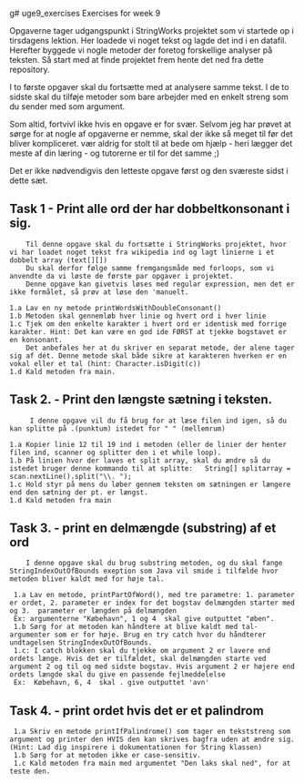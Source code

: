 g# uge9_exercises
Exercises for week 9

Opgaverne tager udgangspunkt i StringWorks projektet som vi startede op i tirsdagens lektion. Her loadede vi noget tekst og lagde det ind i en datafil.
Herefter byggede vi nogle metoder der foretog forskellige analyser på teksten. Så start med at finde projektet frem hente det ned fra dette repository.

I to første opgaver skal du fortsætte med at analysere samme tekst. I de to sidste skal du tilføje metoder som bare arbejder med en enkelt streng som du sender med som argument.

Som altid, fortvivl ikke hvis en opgave er for svær. Selvom  jeg har prøvet at sørge for at nogle af opgaverne er nemme, skal der ikke så meget til før det bliver kompliceret.
vær aldrig for stolt til at bede om hjælp - heri lægger det meste af din læring - og tutorerne er til for det samme ;)

Det er ikke nødvendigvis den letteste opgave først og den sværeste sidst i dette sæt.


## Task 1 - Print alle ord der har dobbeltkonsonant i sig.  
        Til denne opgave skal du fortsætte i StringWorks projektet, hvor vi har loadet noget tekst fra wikipedia ind og lagt linierne i et dobbelt array (text[][])
        Du skal derfor følge samme fremgangsmåde med forloops, som vi anvendte da vi løste de første par opgaver i projektet. 
        Denne opgave kan givetvis løses med regular expression, men det er ikke formålet, så prøv at løse den 'manuelt.
        
    1.a Lav en ny metode printWordsWithDoubleConsonant() 
    1.b Metoden skal gennemløb hver linie og hvert ord i hver linie
    1.c Tjek om den enkelte karakter i hvert ord er identisk med forrige karakter. Hint: Det kan være en god ide FØRST at tjekke bogstavet er en konsonant.
        Det anbefales her at du skriver en separat metode, der alene tager sig af dét. Denne metode skal både sikre at karakteren hverken er en vokal eller et tal (hint: Character.isDigit(c))
    1.d Kald metoden fra main.


## Task 2. - Print den længste sætning i teksten. 
         I denne opgave vil du få brug for at læse filen ind igen, så du kan splitte på .(punktum) istedet for " " (mellemrum)

    1.a Kopier linie 12 til 19 ind i metoden (eller de linier der henter filen ind, scanner og splitter den i et while loop). 
    1.b På linien hvor der laves et split array, skal du ændre så du istedet bruger denne kommando til at splitte:   String[] splitarray = scan.nextLine().split("\\. ");
    1.c Hold styr på mens du løber gennem teksten om sætningen er længere end den sætning der pt. er længst.
    1.d Kald metoden fra main
    
    
## Task 3. - print en delmængde (substring) af et ord 
        I denne opgave skal du brug substring metoden, og du skal fange StringIndexOutOfBounds exeption som Java vil smide i tilfælde hvor metoden bliver kaldt med for høje tal.

     1.a Lav en metode, printPartOfWord(), med tre parametre: 1. parameter er ordet, 2. parameter er index for det bogstav delmængden starter med og 3.  parameter er længden på delmængden
     Ex: argumenterne "Købehavn", 1 og 4  skal give outputtet "øben". 
     1.b Sørg for at metoden kan håndtere at blive kaldt med tal-argumenter som er for høje. Brug en try catch hvor du håndterer undtagelsen StringIndexOutOfBounds.
     1.c: I catch blokken skal du tjekke om argument 2 er lavere end ordets længe. Hvis det er tilfældet, skal delmængden starte ved argument 2 og til og med sidste bogstav. Hvis argument 2 er højere end ordets længde skal du give en passende fejlmeddelelse
     Ex:  Købehavn, 6, 4  skal . give outputtet 'avn'
     
     
 ## Task 4.  - print ordet hvis det er et palindrom 
     1.a Skriv en metode printIfPalindrome() som tager en tekststreng som argument og printer den HVIS den kan skrives bagfra uden at ændre sig. (Hint: Lad dig inspirere i dokumentationen for String klassen)
     1.b Sørg for at metoden ikke er case-sensitiv.
     1.c Kald metoden fra main med argumentet "Den laks skal ned", for at teste den.
        
       
